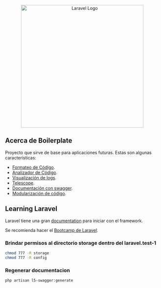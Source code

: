<p align="center"><a href="https://laravel.com" target="_blank"><img src="https://raw.githubusercontent.com/laravel/art/master/logo-lockup/5%20SVG/2%20CMYK/1%20Full%20Color/laravel-logolockup-cmyk-red.svg" width="400" alt="Laravel Logo"></a></p>

## Acerca de Boilerplate

Proyecto que sirve de base para aplicaciones futuras. Estas son algunas características:

- [Formateo de Código](https://github.com/FriendsOfPHP/PHP-CS-Fixer).
- [Analizador de Código](https://github.com/nunomaduro/larastan).
- [Visualización de logs](https://github.com/opcodesio/log-viewer).
- [Telescope](https://github.com/laravel/telescope).
- [Documentación con swagger](https://github.com/DarkaOnLine/L5-Swagger).
- [Modularización de código](https://docs.laravelmodules.com/v10/introduction).

## Learning Laravel

Laravel tiene una gran [documentation](https://laravel.com/docs) para iniciar con el framework.

Se recomienda hacer el [Bootcamp de Laravel](https://bootcamp.laravel.com).

### Brindar permisos al directorio storage dentro del laravel.test-1
```sh
chmod 777 -R storage
chmod 777 -R config
```
### Regenerar documentacion
```sh
php artisan l5-swagger:generate
```
